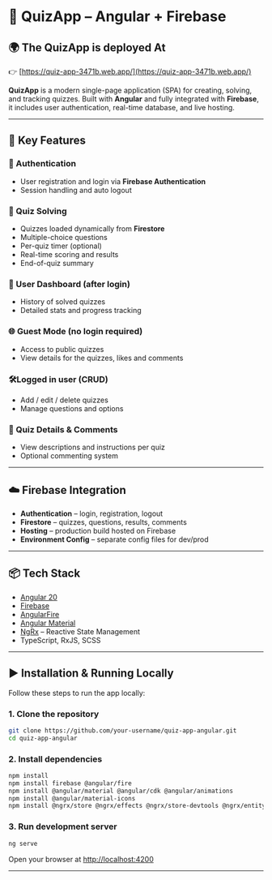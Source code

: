 # 🎯 QuizApp – Angular + Firebase

## 🌍 The QuizApp is deployed At

👉 [https://quiz-app-3471b.web.app/](https://quiz-app-3471b.web.app/)


**QuizApp** is a modern single-page application (SPA) for creating, solving, and tracking quizzes. Built with **Angular** and fully integrated with **Firebase**, it includes user authentication, real-time database, and live hosting.

---

## 🧩 Key Features

### 🔐 Authentication
- User registration and login via **Firebase Authentication**
- Session handling and auto logout

### 📝 Quiz Solving
- Quizzes loaded dynamically from **Firestore**
- Multiple-choice questions
- Per-quiz timer (optional)
- Real-time scoring and results
- End-of-quiz summary

### 👤 User Dashboard (after login)
- History of solved quizzes
- Detailed stats and progress tracking

### 🌐 Guest Mode (no login required)
- Access to public quizzes
- View details for the quizzes, likes and comments

### 🛠️Logged in user (CRUD)
- Add / edit / delete quizzes
- Manage questions and options

### 💬 Quiz Details & Comments
- View descriptions and instructions per quiz
- Optional commenting system

---

## ☁️ Firebase Integration

- **Authentication** – login, registration, logout
- **Firestore** – quizzes, questions, results, comments
- **Hosting** – production build hosted on Firebase
- **Environment Config** – separate config files for dev/prod

---

## 📦 Tech Stack

- [Angular 20](https://angular.dev/)
- [Firebase](https://firebase.google.com/)
- [AngularFire](https://github.com/angular/angularfire)
- [Angular Material](https://material.angular.io/)
- [NgRx](https://ngrx.io/) – Reactive State Management
- TypeScript, RxJS, SCSS

---

## ▶️ Installation & Running Locally

Follow these steps to run the app locally:

### 1. Clone the repository

```bash
git clone https://github.com/your-username/quiz-app-angular.git
cd quiz-app-angular
```

### 2. Install dependencies

```bash
npm install
npm install firebase @angular/fire
npm install @angular/material @angular/cdk @angular/animations
npm install @angular/material-icons
npm install @ngrx/store @ngrx/effects @ngrx/store-devtools @ngrx/entity
```

### 3. Run development server

```bash
ng serve
```

Open your browser at [http://localhost:4200](http://localhost:4200)

---

